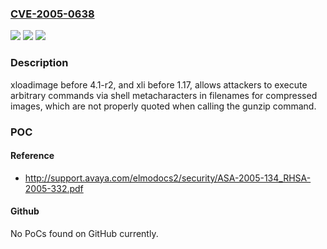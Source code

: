 ### [CVE-2005-0638](https://cve.mitre.org/cgi-bin/cvename.cgi?name=CVE-2005-0638)
![](https://img.shields.io/static/v1?label=Product&message=n%2Fa&color=blue)
![](https://img.shields.io/static/v1?label=Version&message=n%2Fa&color=blue)
![](https://img.shields.io/static/v1?label=Vulnerability&message=n%2Fa&color=brighgreen)

### Description

xloadimage before 4.1-r2, and xli before 1.17, allows attackers to execute arbitrary commands via shell metacharacters in filenames for compressed images, which are not properly quoted when calling the gunzip command.

### POC

#### Reference
- http://support.avaya.com/elmodocs2/security/ASA-2005-134_RHSA-2005-332.pdf

#### Github
No PoCs found on GitHub currently.

